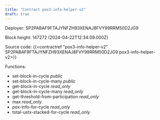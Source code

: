 ```yaml
---
title: "Contract pox3-info-helper-v2"
draft: true
---
```

Deployer: SP2PABAF9FTAJYNFZH93XENAJ8FVY99RRM50D2JG9


 



Block height: 147272 (2024-04-22T12:34:09.000Z)

Source code: {{<contractref "pox3-info-helper-v2" SP2PABAF9FTAJYNFZH93XENAJ8FVY99RRM50D2JG9 pox3-info-helper-v2>}}

Functions:

* set-block-in-cycle _public_
* set-block-in-cycle-many _public_
* get-block-in-cycle _read_only_
* get-block-in-cycle-many _read_only_
* get-threshold-from-participation _read_only_
* max _read_only_
* pox-info-for-cycle _read_only_
* total-ustx-stacked-for-cycle _read_only_
